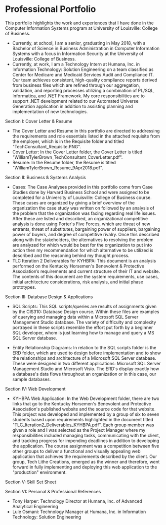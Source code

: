 # Professional Portfolio
This portfolio highlights the work and experiences that I have done in the Computer Information Systems program at University of Louisville: College of Business.
  - Currently, at school, I am a senior, graduating in May 2018, with a Bachelor of Science in Business Administration in Computer Information Systems with a focus in Information Security at the University of Louisville: College of Business.
  - Currently, at work, I am a Technology Intern at Humana, Inc. in Information Technology: Solution Engineering on a team classified as Center for Medicare and Medicaid Services Audit and Compliance IT. Our team achieves consistent, high-quality compliance reports derived from business files which are refined through our aggregation, validation, and reporting processes utilizing a combination of PL/SQL, Informatica, and .NET Framework. My core responsibilities are to support .NET development related to our Automated Universe Generation application in addition to assisting planning and implementation of new technologies.

Section I: Cover Letter & Resume
  - The Cover Letter and Resume in this portfolio are directed to addressing the requirements and role essentials listed in the attached requisite from the employer, which is in the Requisite folder and titled "TechConsultant_Requisite.PNG".
  - Cover Letter: In the Cover Letter folder, the Cover Letter is titled "WilliamTylerBrown_TechConsultant_CoverLetter.pdf".
  - Resume: In the Resume folder, the Resume is titled "WilliamTylerBrown_Resume_9Apr2018.pdf".

Section II: Business & Systems Analysis
  - Cases: The Case Analyses provided in this portfolio come from Case Studies done by Harvard Business School and were assigned to be completed for a University of Louisville: College of Business course. These cases are organized by giving a brief overview of the organization the case study was written on followed by an analysis of the problem that the organization was facing regarding real life issues. After these are listed and described, an organizational competitive analysis is done using Porter's Five Forces, which are threat of new entrants, threat of substitutes, bargaining power of suppliers, bargaining power of buyers, and degree of competitive rivalry. Once this described along with the stakeholders, the alternatives to resolving the problem are analyzed for which would be best for the organization to put into action then my recommendation for which alternative to be utilized is described and the reasoning behind my thought process.
  - TLC Iteration 2 Deliverables for KYHBPA: This document is an analysis performed on the Kentucky Horsemen's Benevolent & Protective Association’s requirements and current structure of their IT and website. The contents of this document are the system requirements, use cases, initial architecture considerations, risk analysis, and initial phase prototypes.

Section III: Database Design & Applications
  - SQL Scripts: This SQL scripts/queries are results of assignments given by the CIS310: Database Design course. Within these files are examples of querying and managing data within a Microsoft SQL Server Management Studio database. The variety of difficulty and complexity portrayed in these scripts resemble the effort put forth by a beginner SQL developer, whom is just learning how to manage and query a MS SQL Server database.
  
  - Entity Relationship Diagrams: In relation to the SQL scripts folder is the ERD folder, which are used to design before implementation and to show the relationships and architecture of a Microsoft SQL Server database. These were designed in two different applications: Microsoft SQL Server Management Studio and Microsoft Visio. The ERD's display exactly how a database's data flows throughout an organization or in this case, our sample databases.
  
Section IV: Web Development
  - KYHBPA Web Application: In the Web Development folder, there are two links that go to the Kentucky Horsemen's Benevolent and Protective Association's published website and the source code for that website. This project was developed and implemented by a group of six to seven students based upon requirements highlighted in the document titled "TLC_Iteration2_Deliverables_KYHBPA.pdf". Each group member was given a role and I was selected as the Project Manager where my responsibilities included managing tasks, communicating with the client, and tracking progress for impending deadlines in addition to developing the application. The course assignment was a competition between five other groups to deliver a functional and visually appealing web application that achieves the requirements described by the client. Our group, Tech Lithe Creations, emerged as the winner and therefore, went forward in fully implementing and deploying this web application to the "production" environment.

Section V: Skill Set Sheet

Section VI: Personal & Professional References
  - Tony Harper: Technology Director at Humana, Inc. of Advanced Analytical Engineering
  - Lule Osmani: Technology Manager at Humana, Inc. in Information Technology: Solution Engineering
